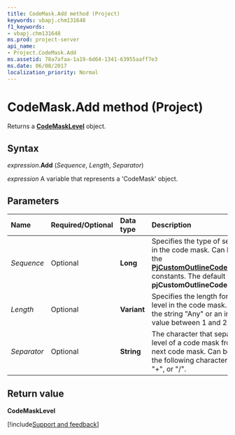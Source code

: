 ```yaml
---
title: CodeMask.Add method (Project)
keywords: vbapj.chm131648
f1_keywords:
- vbapj.chm131648
ms.prod: project-server
api_name:
- Project.CodeMask.Add
ms.assetid: 78a7afaa-1a19-6d64-1341-63955aaff7e3
ms.date: 06/08/2017
localization_priority: Normal
---
```



# CodeMask.Add method (Project)

Returns a  **[CodeMaskLevel](Project.CodeMaskLevel.md)** object.


## Syntax

_expression_.**Add** (_Sequence_, _Length_, _Separator_)

_expression_ A variable that represents a 'CodeMask' object.


## Parameters

|Name|Required/Optional|Data type|Description|
|:-----|:-----|:-----|:-----|
| _Sequence_|Optional|**Long**|Specifies the type of sequence in the code mask. Can be one of the  **[PjCustomOutlineCodeSequence](Project.PjCustomOutlineCodeSequence.md)** constants. The default value is **pjCustomOutlineCodeNumbers**.|
| _Length_|Optional|**Variant**|Specifies the length for a given level in the code mask. Can be the string "Any" or an integer value between 1 and 255. |
| _Separator_|Optional|**String**|The character that separates the level of a code mask from the next code mask. Can be one of the following characters: ".", "-", "+", or "/". |

## Return value

 **CodeMaskLevel**

[!include[Support and feedback](~/includes/feedback-boilerplate.md)]